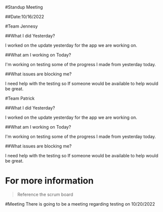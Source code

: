 #Standup Meeting

##Date:10/16/2022


#Team Jennesy 

##What I did Yesterday?

I worked on the update yesterday for the app we are working on.

##What am I working on Today?

I'm working on testing some of the progress I made from yesterday today.

##What issues are blocking me?

I need help with the testing so If someone would be available to help would be great.


#Team Patrick 


##What I did Yesterday?

I worked on the update yesterday for the app we are working on.

##What am I working on Today?

I'm working on testing some of the progress I made from yesterday today.

##What issues are blocking me?

I need help with the testing so If someone would be available to help would be great.



# For more information 
>Reference the scrum board

#Meeting
There is going to be a meeting regarding testing on 10/20/2022
